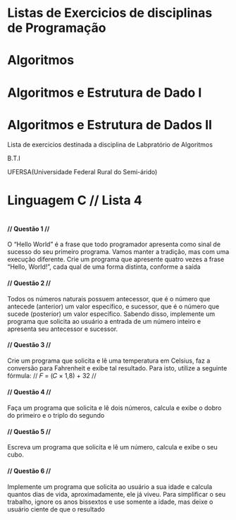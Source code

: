 # Listas de Exercicios de disciplinas de Programação

# Algoritmos
# Algoritmos e Estrutura de Dado I
# Algoritmos e Estrutura de Dados II

<div>
   <p align="left"> Lista de exercicios destinada a disciplina de Labpratório de Algoritmos</p>
    <p align="left">B.T.I</p>
    <p align="left">UFERSA(Universidade Federal Rural do Semi-árido)</p>
</div>

<h1>Linguagem C // Lista 4<h1>

<h4>// Questão 1 //</h4>
<p>
  O “Hello World” é a frase que todo programador apresenta como sinal de sucesso
do seu primeiro programa. Vamos manter a tradição, mas com uma execução
diferente. Crie um programa que apresente quatro vezes a frase “Hello, World!”,
cada qual de uma forma distinta, conforme a saída
</p>

<h4>// Questão 2 //</h4>

<p>
  Todos os números naturais possuem antecessor, que é o número que antecede
(anterior) um valor específico, e sucessor, que é o número que sucede (posterior) um
valor específico. Sabendo disso, implemente um programa que solicita ao usuário a
entrada de um número inteiro e apresenta seu antecessor e sucessor. 
</p>

<h4> // Questão 3 // </h4>

<p>
  Crie um programa que solicita e lê uma temperatura em Celsius, faz a conversão
para Fahrenheit e exibe tal resultado. Para isto, utilize a seguinte fórmula:
// 𝐹 = (𝐶 × 1,8) + 32 //
</p>

<h4> // Questão 4 // </h4>

<p>
  Faça um programa que solicita e lê dois números, calcula e exibe o dobro do
primeiro e o triplo do segundo
</p>

<h4> // Questão 5 // </h4>

<p>
  Escreva um programa que solicita e lê um número, calcula e exibe o seu cubo.
</p>

<h4> // Questão 6 // </h4>

<p>
  Implemente um programa que solicita ao usuário a sua idade e calcula quantos dias
de vida, aproximadamente, ele já viveu. Para simplificar o seu trabalho, ignore os
anos bissextos e use somente a idade, mas deixe o usuário ciente de que o resultado 
</p>

